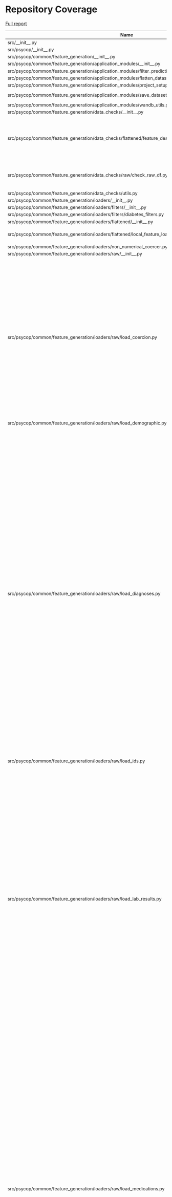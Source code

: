 # Repository Coverage

[Full report](https://htmlpreview.github.io/?https://github.com/Aarhus-Psychiatry-Research/psycop-common/blob/python-coverage-comment-action-data/htmlcov/index.html)

| Name                                                                                                                |    Stmts |     Miss |   Cover |   Missing |
|-------------------------------------------------------------------------------------------------------------------- | -------: | -------: | ------: | --------: |
| src/\_\_init\_\_.py                                                                                                 |        0 |        0 |    100% |           |
| src/psycop/\_\_init\_\_.py                                                                                          |        0 |        0 |    100% |           |
| src/psycop/common/feature\_generation/\_\_init\_\_.py                                                               |        0 |        0 |    100% |           |
| src/psycop/common/feature\_generation/application\_modules/\_\_init\_\_.py                                          |        0 |        0 |    100% |           |
| src/psycop/common/feature\_generation/application\_modules/filter\_prediction\_times.py                             |       42 |        2 |     95% |    43, 79 |
| src/psycop/common/feature\_generation/application\_modules/flatten\_dataset.py                                      |       24 |        1 |     96% |       104 |
| src/psycop/common/feature\_generation/application\_modules/project\_setup.py                                        |       29 |        5 |     83% |     54-71 |
| src/psycop/common/feature\_generation/application\_modules/save\_dataset\_to\_disk.py                               |       34 |        3 |     91% | 61-65, 85 |
| src/psycop/common/feature\_generation/application\_modules/wandb\_utils.py                                          |       10 |        3 |     70% |     13-15 |
| src/psycop/common/feature\_generation/data\_checks/\_\_init\_\_.py                                                  |        0 |        0 |    100% |           |
| src/psycop/common/feature\_generation/data\_checks/flattened/feature\_describer.py                                  |       75 |       21 |     72% |44, 57-59, 77-92, 102, 168, 191-202, 246 |
| src/psycop/common/feature\_generation/data\_checks/raw/check\_raw\_df.py                                            |       62 |        8 |     87% |84, 168-173, 183, 214 |
| src/psycop/common/feature\_generation/data\_checks/utils.py                                                         |       14 |        1 |     93% |        69 |
| src/psycop/common/feature\_generation/loaders/\_\_init\_\_.py                                                       |        0 |        0 |    100% |           |
| src/psycop/common/feature\_generation/loaders/filters/\_\_init\_\_.py                                               |        0 |        0 |    100% |           |
| src/psycop/common/feature\_generation/loaders/filters/diabetes\_filters.py                                          |       12 |        3 |     75% |     38-45 |
| src/psycop/common/feature\_generation/loaders/flattened/\_\_init\_\_.py                                             |        1 |        0 |    100% |           |
| src/psycop/common/feature\_generation/loaders/flattened/local\_feature\_loaders.py                                  |       16 |        5 |     69% |23-26, 72, 94, 114 |
| src/psycop/common/feature\_generation/loaders/non\_numerical\_coercer.py                                            |       13 |        0 |    100% |           |
| src/psycop/common/feature\_generation/loaders/raw/\_\_init\_\_.py                                                   |       10 |        0 |    100% |           |
| src/psycop/common/feature\_generation/loaders/raw/load\_coercion.py                                                 |      102 |       52 |     49% |32-74, 96-117, 126-135, 150, 165, 179, 193, 207, 223-232, 247-262, 276-288, 303-323, 341, 355, 369, 383, 397, 411, 425, 439, 453, 467, 481 |
| src/psycop/common/feature\_generation/loaders/raw/load\_demographic.py                                              |       21 |       13 |     38% |12-24, 29-42 |
| src/psycop/common/feature\_generation/loaders/raw/load\_diagnoses.py                                                |      196 |       73 |     63% |53-96, 107, 126, 148, 167, 186, 205, 224, 243-272, 283-312, 325, 344, 363, 382, 402, 421, 440, 459, 478, 497, 516, 535, 554, 576, 595, 614, 633, 655, 674, 693, 712, 734, 753, 772, 791, 813, 832, 851, 870, 890, 909, 928, 947, 966, 985, 1007, 1026, 1045, 1064, 1083, 1103, 1122, 1141, 1161, 1180, 1199, 1218, 1238 |
| src/psycop/common/feature\_generation/loaders/raw/load\_ids.py                                                      |        8 |        4 |     50% |     19-25 |
| src/psycop/common/feature\_generation/loaders/raw/load\_lab\_results.py                                             |      180 |       92 |     49% |30-53, 72-94, 112-138, 156-179, 197-237, 248, 260-307, 319, 331, 343-350, 362, 374, 386, 398, 410, 422, 434, 446, 458, 470, 482, 494, 506, 518, 530, 542, 554, 566, 578, 590, 602, 614, 626, 638, 650, 662, 674, 686, 698, 710, 722, 734, 746, 761 |
| src/psycop/common/feature\_generation/loaders/raw/load\_medications.py                                              |      186 |       72 |     61% |52-112, 134-143, 167, 188, 216, 253, 277, 301, 324, 347, 376, 402, 426, 452, 471, 490, 509, 528, 547, 567, 588, 608, 629, 648, 667, 687, 707, 727, 746, 765, 784, 803, 822, 841, 860, 880, 900, 919, 938, 957, 976, 995, 1014, 1033, 1052, 1071, 1090, 1109, 1128, 1147, 1166, 1185, 1204, 1223, 1243 |
| src/psycop/common/feature\_generation/loaders/raw/load\_structured\_sfi.py                                          |       48 |       27 |     44% |28-55, 60, 72-88, 93-110, 115, 125, 135, 145-154, 159-168 |
| src/psycop/common/feature\_generation/loaders/raw/load\_t2d\_outcomes.py                                            |       19 |       11 |     42% |12-23, 28-41 |
| src/psycop/common/feature\_generation/loaders/raw/load\_text.py                                                     |       52 |       31 |     40% |27, 72-82, 108-141, 162-178, 193, 211, 232, 257-269 |
| src/psycop/common/feature\_generation/loaders/raw/load\_visits.py                                                   |       70 |       41 |     41% |63-167, 176, 190-201, 210, 226, 243, 260, 277 |
| src/psycop/common/feature\_generation/loaders/raw/sql\_load.py                                                      |       21 |       13 |     38% |     41-69 |
| src/psycop/common/feature\_generation/loaders/raw/utils.py                                                          |       70 |       51 |     27% |26-37, 54-76, 132-282 |
| src/psycop/common/feature\_generation/text\_models/fit\_text\_models.py                                             |       10 |        1 |     90% |        34 |
| src/psycop/common/feature\_generation/text\_models/preprocessing.py                                                 |       21 |        5 |     76% |     69-89 |
| src/psycop/common/feature\_generation/text\_models/utils.py                                                         |       12 |        5 |     58% |22-23, 36-40 |
| src/psycop/common/feature\_generation/utils.py                                                                      |       47 |       22 |     53% |35, 62, 66, 70, 91-98, 111, 131, 135, 145-160 |
| src/psycop/common/global\_utils/cache.py                                                                            |        8 |        1 |     88% |         9 |
| src/psycop/common/global\_utils/paths.py                                                                            |        4 |        0 |    100% |           |
| src/psycop/common/global\_utils/pickle.py                                                                           |       11 |        6 |     45% |7-10, 14-17 |
| src/psycop/common/minimal\_pipeline.py                                                                              |       12 |        0 |    100% |           |
| src/psycop/common/model\_evaluation/\_\_init\_\_.py                                                                 |        0 |        0 |    100% |           |
| src/psycop/common/model\_evaluation/binary/bootstrap\_estimates.py                                                  |       18 |        3 |     83% |     35-37 |
| src/psycop/common/model\_evaluation/binary/global\_performance/roc\_auc.py                                          |       33 |        0 |    100% |           |
| src/psycop/common/model\_evaluation/binary/performance\_by\_ppr/performance\_by\_ppr.py                             |       55 |        0 |    100% |           |
| src/psycop/common/model\_evaluation/binary/performance\_by\_ppr/prop\_of\_all\_events\_hit\_by\_true\_positive.py   |        9 |        0 |    100% |           |
| src/psycop/common/model\_evaluation/binary/subgroup\_data.py                                                        |       15 |        1 |     93% |        46 |
| src/psycop/common/model\_evaluation/binary/time/absolute\_data.py                                                   |        8 |        0 |    100% |           |
| src/psycop/common/model\_evaluation/binary/time/timedelta\_data.py                                                  |       37 |        6 |     84% |38, 105, 148-170 |
| src/psycop/common/model\_evaluation/binary/utils.py                                                                 |       35 |        6 |     83% |20, 65, 109-115 |
| src/psycop/common/model\_evaluation/confusion\_matrix/confusion\_matrix.py                                          |       27 |        0 |    100% |           |
| src/psycop/common/model\_evaluation/markdown/md\_objects.py                                                         |       56 |        5 |     91% |28, 83-88, 138 |
| src/psycop/common/model\_evaluation/patchwork/patchwork\_grid.py                                                    |       35 |        0 |    100% |           |
| src/psycop/common/model\_evaluation/utils.py                                                                        |      101 |       46 |     54% |54, 83-94, 114, 130-133, 161, 178, 187, 232-238, 250-251, 265-272, 284, 302-305, 312-317, 325-336, 341, 349-356 |
| src/psycop/common/model\_training/\_\_init\_\_.py                                                                   |        0 |        0 |    100% |           |
| src/psycop/common/model\_training/application\_modules/\_\_init\_\_.py                                              |        0 |        0 |    100% |           |
| src/psycop/common/model\_training/application\_modules/train\_model/\_\_init\_\_.py                                 |        0 |        0 |    100% |           |
| src/psycop/common/model\_training/application\_modules/train\_model/main.py                                         |       36 |        0 |    100% |           |
| src/psycop/common/model\_training/application\_modules/wandb\_handler.py                                            |       34 |        2 |     94% |    46, 68 |
| src/psycop/common/model\_training/config\_schemas/\_\_init\_\_.py                                                   |        0 |        0 |    100% |           |
| src/psycop/common/model\_training/config\_schemas/basemodel.py                                                      |       18 |        1 |     94% |        25 |
| src/psycop/common/model\_training/config\_schemas/conf\_utils.py                                                    |       29 |        2 |     93% |     65-71 |
| src/psycop/common/model\_training/config\_schemas/data.py                                                           |       22 |        0 |    100% |           |
| src/psycop/common/model\_training/config\_schemas/debug.py                                                          |        5 |        0 |    100% |           |
| src/psycop/common/model\_training/config\_schemas/full\_config.py                                                   |       16 |        0 |    100% |           |
| src/psycop/common/model\_training/config\_schemas/model.py                                                          |        5 |        0 |    100% |           |
| src/psycop/common/model\_training/config\_schemas/preprocessing.py                                                  |       28 |        0 |    100% |           |
| src/psycop/common/model\_training/config\_schemas/project.py                                                        |       12 |        0 |    100% |           |
| src/psycop/common/model\_training/config\_schemas/train.py                                                          |        5 |        0 |    100% |           |
| src/psycop/common/model\_training/data\_loader/\_\_init\_\_.py                                                      |        0 |        0 |    100% |           |
| src/psycop/common/model\_training/data\_loader/col\_name\_checker.py                                                |       29 |        0 |    100% |           |
| src/psycop/common/model\_training/data\_loader/data\_loader.py                                                      |       43 |        9 |     79% |42, 64, 70, 78, 102-110 |
| src/psycop/common/model\_training/data\_loader/utils.py                                                             |       32 |       14 |     56% | 22, 80-97 |
| src/psycop/common/model\_training/preprocessing/\_\_init\_\_.py                                                     |        0 |        0 |    100% |           |
| src/psycop/common/model\_training/preprocessing/post\_split/\_\_init\_\_.py                                         |        0 |        0 |    100% |           |
| src/psycop/common/model\_training/preprocessing/post\_split/create\_pipeline.py                                     |       31 |        5 |     84% |21, 59, 76-80, 114 |
| src/psycop/common/model\_training/preprocessing/post\_split/pipeline.py                                             |       15 |        0 |    100% |           |
| src/psycop/common/model\_training/preprocessing/pre\_split/\_\_init\_\_.py                                          |        0 |        0 |    100% |           |
| src/psycop/common/model\_training/preprocessing/pre\_split/full\_processor.py                                       |       34 |        0 |    100% |           |
| src/psycop/common/model\_training/preprocessing/pre\_split/processors/col\_filter.py                                |       86 |       15 |     83% |47, 65-76, 145, 174-182, 201, 212-214 |
| src/psycop/common/model\_training/preprocessing/pre\_split/processors/row\_filter.py                                |       84 |       12 |     86% |48, 84, 117, 131-136, 157-159, 170, 177, 186-190 |
| src/psycop/common/model\_training/preprocessing/pre\_split/processors/value\_cleaner.py                             |       45 |        1 |     98% |       106 |
| src/psycop/common/model\_training/preprocessing/pre\_split/processors/value\_transformer.py                         |       39 |       13 |     67% |39, 45-55, 64-75, 83, 86 |
| src/psycop/common/model\_training/tests/\_\_init\_\_.py                                                             |        0 |        0 |    100% |           |
| src/psycop/common/model\_training/tests/test\_data/\_\_init\_\_.py                                                  |        0 |        0 |    100% |           |
| src/psycop/common/model\_training/training/\_\_init\_\_.py                                                          |        0 |        0 |    100% |           |
| src/psycop/common/model\_training/training/model\_specs.py                                                          |       13 |        0 |    100% |           |
| src/psycop/common/model\_training/training/train\_and\_predict.py                                                   |       62 |        0 |    100% |           |
| src/psycop/common/model\_training/training/utils.py                                                                 |       13 |        2 |     85% |    20, 30 |
| src/psycop/common/model\_training/training\_output/\_\_init\_\_.py                                                  |        0 |        0 |    100% |           |
| src/psycop/common/model\_training/training\_output/artifact\_saver/to\_disk.py                                      |       51 |        1 |     98% |        57 |
| src/psycop/common/model\_training/training\_output/dataclasses.py                                                   |       36 |        0 |    100% |           |
| src/psycop/common/model\_training/training\_output/model\_evaluator.py                                              |       32 |        1 |     97% |        39 |
| src/psycop/common/model\_training/utils/\_\_init\_\_.py                                                             |        0 |        0 |    100% |           |
| src/psycop/common/model\_training/utils/col\_name\_inference.py                                                     |       39 |        9 |     77% |33, 62-63, 71, 91-96, 123 |
| src/psycop/common/model\_training/utils/decorators.py                                                               |       43 |        1 |     98% |        31 |
| src/psycop/common/model\_training/utils/utils.py                                                                    |       89 |       31 |     65% |39, 115-118, 144, 149-150, 158, 163, 167, 212-218, 230-231, 248, 252, 282-285, 293-297, 305-316, 328-332 |
| src/psycop/common/test\_utils/str\_to\_df.py                                                                        |       31 |        1 |     97% |        75 |
| src/psycop/common/test\_utils/test\_data/model\_eval/generate\_synthetic\_dataset\_for\_eval.py                     |       55 |       39 |     29% |37, 42, 61-65, 84-88, 92-170 |
| src/psycop/conftest.py                                                                                              |       47 |        3 |     94% |32, 36, 103 |
| src/psycop/projects/care\_ml/\_\_init\_\_.py                                                                        |        0 |        0 |    100% |           |
| src/psycop/projects/care\_ml/model\_evaluation/config.py                                                            |       43 |        0 |    100% |           |
| src/psycop/projects/care\_ml/model\_evaluation/figures/feature\_importance/shap/get\_shap\_values.py                |       73 |       41 |     44% |26-37, 42-54, 70, 78-92, 102-134, 164-172, 181-194 |
| src/psycop/projects/care\_ml/model\_evaluation/figures/feature\_importance/shap/shap\_plots.py                      |       53 |       29 |     45% |40, 48, 74-86, 95-101, 117-147 |
| src/psycop/projects/care\_ml/model\_evaluation/figures/feature\_importance/shap/shap\_table.py                      |        7 |        0 |    100% |           |
| src/psycop/projects/care\_ml/model\_evaluation/utils/feature\_name\_to\_readable.py                                 |       53 |       11 |     79% |6-19, 74-82, 145 |
| src/psycop/projects/care\_ml/test/\_\_init\_\_.py                                                                   |        0 |        0 |    100% |           |
| src/psycop/projects/care\_ml/test/test\_model\_evaluation/\_\_init\_\_.py                                           |        0 |        0 |    100% |           |
| src/psycop/projects/care\_ml/test/test\_model\_evaluation/conftest.py                                               |        7 |        0 |    100% |           |
| src/psycop/projects/care\_ml/utils/best\_runs.py                                                                    |       76 |       33 |     57% |23, 27-35, 39-45, 48-50, 67-71, 74, 77, 83, 87, 91, 95-96, 102-106, 109-113, 117, 121-122, 130 |
| src/psycop/projects/care\_ml/utils/feature\_name\_to\_readable.py                                                   |       26 |       22 |     15% |6-16, 21-54, 59-64 |
| src/psycop/projects/forced\_admission\_inpatient/utils/feature\_name\_to\_readable.py                               |       26 |        5 |     81% | 15, 39-42 |
| src/psycop/projects/t2d/paper\_outputs/config.py                                                                    |       18 |        0 |    100% |           |
| src/psycop/projects/t2d/paper\_outputs/model\_description/feature\_importance/shap/conftest.py                      |        7 |        0 |    100% |           |
| src/psycop/projects/t2d/paper\_outputs/model\_description/feature\_importance/shap/get\_shap\_values.py             |       59 |       33 |     44% |17-28, 33-45, 61, 69-83, 92-124, 152-160 |
| src/psycop/projects/t2d/paper\_outputs/model\_description/feature\_importance/shap/plot\_shap.py                    |       31 |        0 |    100% |           |
| src/psycop/projects/t2d/paper\_outputs/model\_description/feature\_importance/shap/shap\_table.py                   |        7 |        0 |    100% |           |
| src/psycop/projects/t2d/paper\_outputs/model\_description/performance/performance\_by\_ppr.py                       |       31 |        7 |     77% |71-83, 87-89 |
| src/psycop/projects/t2d/paper\_outputs/model\_description/performance/plotnine\_confusion\_matrix.py                |       12 |        1 |     92% |        24 |
| src/psycop/projects/t2d/paper\_outputs/model\_description/performance/sensitivity\_by\_time\_to\_event\_pipeline.py |       35 |       20 |     43% |47-55, 59-89, 93-99, 103-105 |
| src/psycop/projects/t2d/paper\_outputs/model\_description/robustness/robustness\_plot.py                            |       12 |        1 |     92% |        50 |
| src/psycop/projects/t2d/paper\_outputs/model\_permutation/boolean\_features.py                                      |       27 |       12 |     56% |31, 41-59, 63-67 |
| src/psycop/projects/t2d/paper\_outputs/model\_permutation/modified\_dataset.py                                      |       40 |       26 |     35% |17, 28, 35-42, 50-93 |
| src/psycop/projects/t2d/paper\_outputs/model\_permutation/only\_hba1c.py                                            |       41 |       19 |     54% |34-52, 87-112 |
| src/psycop/projects/t2d/utils/feature\_name\_to\_readable.py                                                        |       26 |        5 |     81% | 15, 44-47 |
| src/psycop/projects/t2d/utils/pipeline\_objects.py                                                                  |      108 |       51 |     53% |20-21, 29, 51, 55-63, 67-73, 76-78, 95-96, 99-103, 106, 109, 116, 129-133, 136-138, 142, 154-161, 174-181, 196-206, 217 |
|                                                                                                           **TOTAL** | **3846** | **1117** | **71%** |           |


## Setup coverage badge

Below are examples of the badges you can use in your main branch `README` file.

### Direct image

[![Coverage badge](https://raw.githubusercontent.com/Aarhus-Psychiatry-Research/psycop-common/python-coverage-comment-action-data/badge.svg)](https://htmlpreview.github.io/?https://github.com/Aarhus-Psychiatry-Research/psycop-common/blob/python-coverage-comment-action-data/htmlcov/index.html)

This is the one to use if your repository is private or if you don't want to customize anything.

### [Shields.io](https://shields.io) Json Endpoint

[![Coverage badge](https://img.shields.io/endpoint?url=https://raw.githubusercontent.com/Aarhus-Psychiatry-Research/psycop-common/python-coverage-comment-action-data/endpoint.json)](https://htmlpreview.github.io/?https://github.com/Aarhus-Psychiatry-Research/psycop-common/blob/python-coverage-comment-action-data/htmlcov/index.html)

Using this one will allow you to [customize](https://shields.io/endpoint) the look of your badge.
It won't work with private repositories. It won't be refreshed more than once per five minutes.

### [Shields.io](https://shields.io) Dynamic Badge

[![Coverage badge](https://img.shields.io/badge/dynamic/json?color=brightgreen&label=coverage&query=%24.message&url=https%3A%2F%2Fraw.githubusercontent.com%2FAarhus-Psychiatry-Research%2Fpsycop-common%2Fpython-coverage-comment-action-data%2Fendpoint.json)](https://htmlpreview.github.io/?https://github.com/Aarhus-Psychiatry-Research/psycop-common/blob/python-coverage-comment-action-data/htmlcov/index.html)

This one will always be the same color. It won't work for private repos. I'm not even sure why we included it.

## What is that?

This branch is part of the
[python-coverage-comment-action](https://github.com/marketplace/actions/python-coverage-comment)
GitHub Action. All the files in this branch are automatically generated and may be
overwritten at any moment.